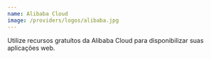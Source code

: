 ```yaml
---
name: Alibaba Cloud
image: /providers/logos/alibaba.jpg
---
```

Utilize recursos gratuítos da Alibaba Cloud para disponibilizar suas aplicações web.
